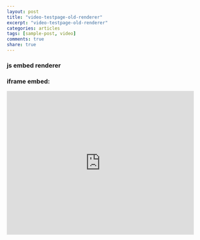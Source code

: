 ```yaml
---
layout: post
title: "video-testpage-old-renderer"
excerpt: "video-testpage-old-renderer"
categories: articles
tags: [sample-post, video]
comments: true
share: true
---
```

### js embed renderer

<div class="apester-media" data-media-id="5d5f020ba809d461cfc53ede" height="388"></div><script async src="https://static.apester.com/js/sdk/latest/apester-sdk.js"></script>


### iframe embed:
<iframe height="388" width="100%" style="display: block !important; height: 388px !important; width: 100% !important; " scrolling="0" frameBorder="0" src="https://renderer.apester.com/interaction/5d5f020ba809d461cfc53ede"></iframe>
